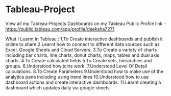 # Tableau-Project
View all my Tableau-Projects Dashboards on my Tableau Public Profile link -https://public.tableau.com/app/profile/deeksha7271

What I Learnt in Tableau :
1.To Create interactive dashboards and publish it online to share
2.Learnt how to connect to different data sources such as Excel, Google Sheets and Cloud Servers.
3.To Create a variety of charts including bar charts, line charts, donut charts, maps, tables and dual axis charts.
4.To Create calculated fields 
5.To Create sets, hierarchies and groups.
6.Understood how joins work.
7.Understood Level Of Detail calculations.
8.To Create Parameters
9.Understood how to make use of the analytics pane including using trend lines
10.Understood how to use dashboard actions and create interactive dashboards.
11.Learnt creating a dashboard which updates daily via google sheets
